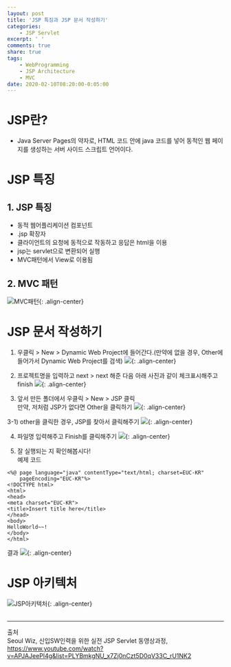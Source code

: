 ```yaml
---
layout: post
title: 'JSP 특징과 JSP 문서 작성하기'
categories:
    - JSP Servlet
excerpt: ' '
comments: true
share: true
tags:
    - WebProgramming
    - JSP Architecture
    - MVC
date: 2020-02-10T08:20:00-0:05:00
---
```


# JSP란?

-   Java Server Pages의 약자로, HTML 코드 안에 java 코드를 넣어 동적인 웹 페이지를 생성하는 서버 사이드 스크립트 언어이다.<br/>

# JSP 특징

## 1. JSP 특징

-   동적 웹어플리케이션 컴포넌트
-   .jsp 확장자
-   클라이언트의 요청에 동적으로 작동하고 응답은 html을 이용
-   jsp는 servlet으로 변환되어 실행
-   MVC패턴에서 View로 이용됨<br/>

## 2. MVC 패턴

![MVC패턴](https://kimmy100b.github.io/assets/images/JSP/03-01.jpg 'MVC패턴'){: .align-center}
<br/>

# JSP 문서 작성하기

1. 우클릭 > New > Dynamic Web Project에 들어간다.(만약에 없을 경우, Other에 들어가서 Dynamic Web Project를 검색)
   ![](https://kimmy100b.github.io/assets/images/JSP/03-02.jpg){: .align-center}<br/>

2. 프로젝트명을 입력하고 next > next 해준 다음 아래 사진과 같이 체크표시해주고 finish
   ![](https://kimmy100b.github.io/assets/images/JSP/03-03.jpg){: .align-center}<br/>

3. 앞서 만든 폴더에서 우클릭 > New > JSP 클릭<br/>
   만약, 저처럼 JSP가 없다면 Other을 클릭하기
   ![](https://kimmy100b.github.io/assets/images/JSP/03-04.jpg){: .align-center}<br/>

3-1) other을 클릭한 경우, JSP를 찾아서 클릭해주기
![](https://kimmy100b.github.io/assets/images/JSP/03-05.jpg){: .align-center}<br/>

4. 파일명 입력해주고 Finish를 클릭해주기
   ![](https://kimmy100b.github.io/assets/images/JSP/03-06.jpg){: .align-center}<br/>

5. 잘 실행되는 지 확인해봅시다!<br/>
   예제 코드

```
<%@ page language="java" contentType="text/html; charset=EUC-KR"
    pageEncoding="EUC-KR"%>
<!DOCTYPE html>
<html>
<head>
<meta charset="EUC-KR">
<title>Insert title here</title>
</head>
<body>
HelloWorld~~!
</body>
</html>
```

결과
![](https://kimmy100b.github.io/assets/images/JSP/03-07.jpg){: .align-center}
<br/>

# JSP 아키텍처

![JSP아키텍처](https://kimmy100b.github.io/assets/images/JSP/03-08.jpg 'JSP아키텍처'){: .align-center}
<br/><br/>

---

출처<br/>
Seoul Wiz, 신입SW인력을 위한 실전 JSP Servlet 동영상과정, https://www.youtube.com/watch?v=APJAJeePl4g&list=PLYBmkgNU_x7Zj0nCzt5D0qV33C_rU1NK2<br/>
